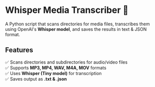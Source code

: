 # Whisper Media Transcriber 🎤  
A Python script that scans directories for media files, transcribes them using OpenAI's **Whisper model**, and saves the results in text & JSON format.

## Features  
✅ Scans directories and subdirectories for audio/video files  
✅ Supports **MP3, MP4, WAV, M4A, MOV** formats  
✅ Uses **Whisper (Tiny model)** for transcription  
✅ Saves output as **.txt & .json**  

